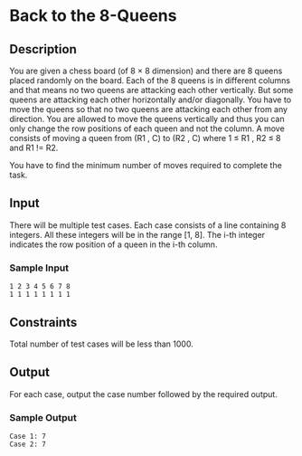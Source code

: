 # Back to the 8-Queens

## Description

You are given a chess board (of 8 × 8 dimension) and there are 8 queens placed
randomly on the board. Each of the 8 queens is in different columns and that
means no two queens are attacking each other vertically. But some queens are
attacking each other horizontally and/or diagonally. You have to move the
queens so that no two queens are attacking each other from any direction. You
are allowed to move the queens vertically and thus you can only change the row
positions of each queen and not the column. A move consists of moving a queen
from (R1 , C) to (R2 , C) where 1 ≤ R1 , R2 ≤ 8 and R1 != R2.

You have to find the minimum number of moves required to complete the task.


## Input

There will be multiple test cases. Each case consists of a line containing 8
integers. All these integers will be in the range [1, 8]. The i-th integer
indicates the row position of a queen in the i-th column.

### Sample Input

```
1 2 3 4 5 6 7 8
1 1 1 1 1 1 1 1
```


## Constraints

Total number of test cases will be less than 1000.

## Output

For each case, output the case number followed by the required output.

### Sample Output

```
Case 1: 7
Case 2: 7
```
